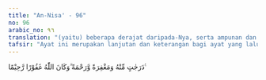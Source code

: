 ```yaml
---
title: "An-Nisa' - 96"
no: 96
arabic_no: ٩٦
translation: "(yaitu) beberapa derajat daripada-Nya, serta ampunan dan rahmat. Allah Ma-ha Pengampun, Maha Penyayang."
tafsir: "Ayat ini merupakan lanjutan dan keterangan bagi ayat yang lalu, karena akhir ayat yang lalu menyebutkan bahwa Allah akan memberikan pahala yang lebih besar kepada mereka yang berjihad, tetapi belum dijelaskan apa wujud pahala yang besar itu. Maka ayat ini menjelaskan bahwa pahala yang paling besar ialah: keunggulan martabat mereka beberapa derajat di sisi Allah Yang Maha Pengampun serta ampunan dan rahmat-Nya."
---
```

دَرَجٰتٍ مِّنْهُ وَمَغْفِرَةً وَّرَحْمَةً ۗوَكَانَ اللّٰهُ غَفُوْرًا رَّحِيْمًا ࣖ 